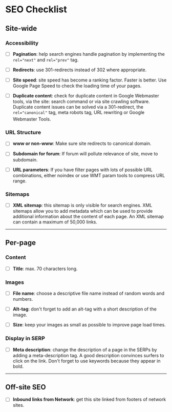 # SEO Checklist

## Site-wide 

### Accessibility

- [ ] **Pagination**: help search engines handle pagination by implementing the `rel="next"` and `rel="prev"` tag.

- [ ] **Redirects**: use 301-redirects instead of 302 where appropriate.

- [ ] **Site speed**: site speed has become a ranking factor. Faster is better. Use Google Page Speed to check the loading time of your pages.

- [ ] **Duplicate content**: check for duplicate content in Google Webmaster tools, via the site: search command or via site crawling software. Duplicate content issues can be solved via a 301-redirect, the `rel="canonical"` tag, meta robots tag, URL rewriting or Google Webmaster Tools. 

### URL Structure

- [ ] **www or non-www**: Make sure site redirects to canonical domain.

- [ ] **Subdomain for forum**: If forum will pollute relevance of site, move to subdomain.

- [ ] **URL parameters**: If you have filter pages with lots of possible URL combinations, either noindex or use WMT param tools to compress URL range.

### Sitemaps

- [ ] **XML sitemap**: this sitemap is only visible for search engines. XML sitemaps allow you to add metadata which can be used to provide additional information about the content of each page. An XML sitemap can contain a maximum of 50,000 links.

---

## Per-page

### Content

- [ ] **Title**: max. 70 characters long.

### Images

- [ ] **File name**: choose a descriptive file name instead of random words and numbers. 

- [ ] **Alt-tag**: don't forget to add an alt-tag with a short description of the image. 

- [ ] **Size**: keep your images as small as possible to improve page load times.

### Display in SERP

- [ ] **Meta description**: change the description of a page in the SERPs by adding a meta-description tag. A good description convinces surfers to click on the link. Don't forget to use keywords because they appear in bold. 

---

## Off-site SEO

- [ ] **Inbound links from Network**: get this site linked from footers of network sites. 


